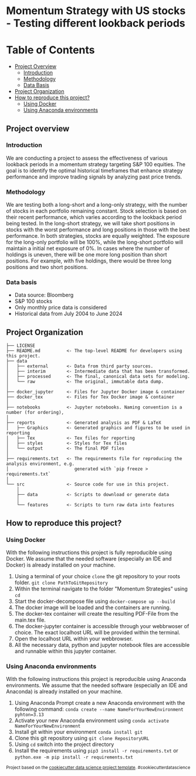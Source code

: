 Momentum Strategy with US stocks - Testing different lookback periods
==============================

# Table of Contents

- [Project Overview](#project-overview)
    - [Introduction](#introduction)
    - [Methodology](#methodology)
    - [Data Basis](#data-basis)
- [Project Organization](#project-organization)
- [How to reproduce this project?](#how-to-reproduce-this-project)
    - [Using Docker](#using-docker)
    - [Using Anaconda environments](#using-anaconda-environments)


## Project overview

### Introduction
We are conducting a project to assess the effectiveness of various lookback periods in a momentum strategy targeting S&P 100 equities. The goal is to identify the optimal historical timeframes that enhance strategy performance and improve trading signals by analyzing past price trends.


### Methodology

We are testing both a long-short and a long-only strategy, with the number of stocks in each portfolio remaining constant. Stock selection is based on their recent performance, which varies according to the lookback period being tested. In the long-short strategy, we will take short positions in stocks with the worst performance and long positions in those with the best performance. In both strategies, stocks are equally weighted. The exposure for the long-only portfolio will be 100%, while the long-short portfolio will maintain a initial net exposure of 0%. In cases where the number of holdings is uneven, there will be one more long position than short positions. For example, with five holdings, there would be three long positions and two short positions.


### Data basis

- Data source: Bloomberg
- S&P 100 stocks
- Only monthly price data is considered
- Historical data from July 2004 to June 2024


## Project Organization

    ├── LICENSE
    ├── README.md          <- The top-level README for developers using this project.
    ├── data
    │   ├── external       <- Data from third party sources.
    │   ├── interim        <- Intermediate data that has been transformed.
    │   ├── processed      <- The final, canonical data sets for modeling.
    │   └── raw            <- The original, immutable data dump.
    │
    ├── docker_jupyter     <- Files for Jupyter Docker image & container
    ├── docker_tex         <- Files for Tex Docker image & container
    │
    ├── notebooks          <- Jupyter notebooks. Naming convention is a number (for ordering),
    │
    ├── reports            <- Generated analysis as PDF & LaTeX
    │   ├── Graphics       <- Generated graphics and figures to be used in reporting
    │   ├── Tex            <- Tex files for reporting
    │   ├── styles         <- Styles for Tex files
    │   └── output         <- The final PDF files
    │
    ├── requirements.txt   <- The requirements file for reproducing the analysis environment, e.g.
    │                         generated with `pip freeze > requirements.txt`
    │
    └── src                <- Source code for use in this project.
        │
        ├── data           <- Scripts to download or generate data
        │
        └── features       <- Scripts to turn raw data into features

    

## How to reproduce this project?

### Using Docker

With the following instructions this project is fully reproducible using Docker.
We assume that the needed software (especially an IDE and Docker) is already installed on your machine.
1. Using a terminal of your choice `clone` the git repository to your roots folder.
    ```git clone PathToGitRepository```
2. Within the terminal navigate to the folder "Momentum Strategies" using `cd`
3. Start the docker-decompose file using `docker-compose up --build`
4. The docker image will be loaded and the containers are running.
5. The docker-tex container will create the resulting PDF-File from the main.tex file.
6. The docker-jupyter container is accessible through your webbrwoser of choice. The exact localhost URL will be provided within the terminal.
7. Open the localhost URL within your webbrowser. 
8. All the necessary data, python and jupyter notebook files are accessible and runnable within this jupyter container.


### Using Anaconda environments

With the following instructions this project is reproducible using Anaconda environments.
We assume that the needed software (especially an IDE and Anaconda) is already installed on your machine.
1. Using Anaconda Prompt create a new Anaconda environment with the following command:
   ```conda create --name NameForYourNewEnvironment pyhton=3.13```
2. Activate your new Anaconda environment using
   ```conda activate NameForYourNewEnvironment```
3. Install git within your environment `conda install git`
4. Clone this git repository using `git clone RepositoryURL`
5. Using `cd` switch into the project directory
6. Install the requirements using
   ```pip3 install -r requirements.txt``` or ```python.exe -m pip install -r requirements.txt```

<p><small>Project based on the <a target="_blank" href="https://drivendata.github.io/cookiecutter-data-science/">cookiecutter data science project template</a>. #cookiecutterdatascience</small></p>
